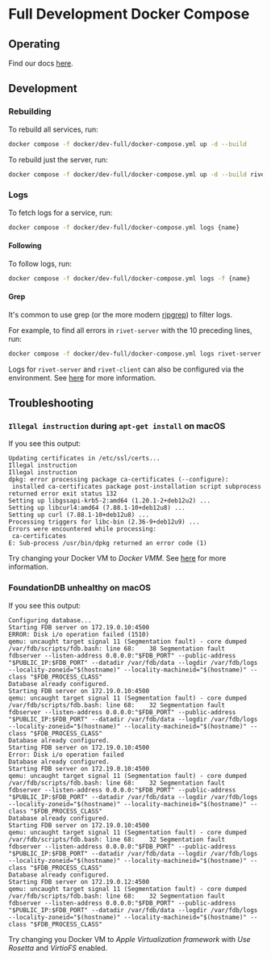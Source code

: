 # Full Development Docker Compose

## Operating

Find our docs [here](https://rivet.gg/docs/self-hosting/docker-compose).

## Development

### Rebuilding

To rebuild all services, run:

```bash
docker compose -f docker/dev-full/docker-compose.yml up -d --build
```

To rebuild just the server, run:

```bash
docker compose -f docker/dev-full/docker-compose.yml up -d --build rivet-server
```

### Logs

To fetch logs for a service, run:

```bash
docker compose -f docker/dev-full/docker-compose.yml logs {name}
```

#### Following

To follow logs, run:

```bash
docker compose -f docker/dev-full/docker-compose.yml logs -f {name}
```

#### Grep

It's common to use grep (or the more modern
[ripgrep](https://www.google.com/search?q=ripgrep&oq=ripgrep&sourceid=chrome&ie=UTF-8)) to filter logs.

For example, to find all errors in `rivet-server` with the 10 preceding lines, run:

```bash
docker compose -f docker/dev-full/docker-compose.yml logs rivet-server | grep -B 10 level=error
```

Logs for `rivet-server` and `rivet-client` can also be configured via the environment. See [here](/docs/self-hosting/client-config) for
more information.

## Troubleshooting

### `Illegal instruction` during `apt-get install` on macOS

If you see this output:

```
Updating certificates in /etc/ssl/certs...
Illegal instruction
Illegal instruction
dpkg: error processing package ca-certificates (--configure):
 installed ca-certificates package post-installation script subprocess returned error exit status 132
Setting up libgssapi-krb5-2:amd64 (1.20.1-2+deb12u2) ...
Setting up libcurl4:amd64 (7.88.1-10+deb12u8) ...
Setting up curl (7.88.1-10+deb12u8) ...
Processing triggers for libc-bin (2.36-9+deb12u9) ...
Errors were encountered while processing:
 ca-certificates
E: Sub-process /usr/bin/dpkg returned an error code (1)
```

Try changing your Docker VM to _Docker VMM_. See [here](https://github.com/docker/for-mac/issues/7255#issuecomment-2567154899) for more information.

### FoundationDB unhealthy on macOS

If you see this output:

```
Configuring database...
Starting FDB server on 172.19.0.10:4500
ERROR: Disk i/o operation failed (1510)
qemu: uncaught target signal 11 (Segmentation fault) - core dumped
/var/fdb/scripts/fdb.bash: line 68:    38 Segmentation fault      fdbserver --listen-address 0.0.0.0:"$FDB_PORT" --public-address "$PUBLIC_IP:$FDB_PORT" --datadir /var/fdb/data --logdir /var/fdb/logs --locality-zoneid="$(hostname)" --locality-machineid="$(hostname)" --class "$FDB_PROCESS_CLASS"
Database already configured.
Starting FDB server on 172.19.0.10:4500
qemu: uncaught target signal 11 (Segmentation fault) - core dumped
/var/fdb/scripts/fdb.bash: line 68:    32 Segmentation fault      fdbserver --listen-address 0.0.0.0:"$FDB_PORT" --public-address "$PUBLIC_IP:$FDB_PORT" --datadir /var/fdb/data --logdir /var/fdb/logs --locality-zoneid="$(hostname)" --locality-machineid="$(hostname)" --class "$FDB_PROCESS_CLASS"
Database already configured.
Starting FDB server on 172.19.0.10:4500
Error: Disk i/o operation failed
Database already configured.
Starting FDB server on 172.19.0.10:4500
qemu: uncaught target signal 11 (Segmentation fault) - core dumped
/var/fdb/scripts/fdb.bash: line 68:    32 Segmentation fault      fdbserver --listen-address 0.0.0.0:"$FDB_PORT" --public-address "$PUBLIC_IP:$FDB_PORT" --datadir /var/fdb/data --logdir /var/fdb/logs --locality-zoneid="$(hostname)" --locality-machineid="$(hostname)" --class "$FDB_PROCESS_CLASS"
Database already configured.
Starting FDB server on 172.19.0.10:4500
qemu: uncaught target signal 11 (Segmentation fault) - core dumped
/var/fdb/scripts/fdb.bash: line 68:    32 Segmentation fault      fdbserver --listen-address 0.0.0.0:"$FDB_PORT" --public-address "$PUBLIC_IP:$FDB_PORT" --datadir /var/fdb/data --logdir /var/fdb/logs --locality-zoneid="$(hostname)" --locality-machineid="$(hostname)" --class "$FDB_PROCESS_CLASS"
Database already configured.
Starting FDB server on 172.19.0.12:4500
qemu: uncaught target signal 11 (Segmentation fault) - core dumped
/var/fdb/scripts/fdb.bash: line 68:    32 Segmentation fault      fdbserver --listen-address 0.0.0.0:"$FDB_PORT" --public-address "$PUBLIC_IP:$FDB_PORT" --datadir /var/fdb/data --logdir /var/fdb/logs --locality-zoneid="$(hostname)" --locality-machineid="$(hostname)" --class "$FDB_PROCESS_CLASS"
```

Try changing you Docker VM to _Apple Virtualization framework_ with _Use Rosetta_ and _VirtioFS_ enabled.

